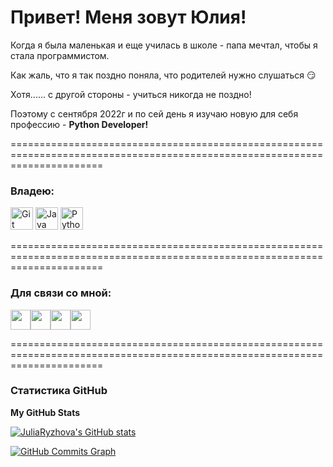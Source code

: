 
Привет! Меня зовут Юлия!
============================================================================================================================
Когда я была маленькая и еще училась в школе - папа мечтал, чтобы я стала программистом. 

Как жаль, что я так поздно поняла, что родителей нужно слушаться :smirk:

Хотя...... с другой стороны - учиться никогда не поздно! 

Поэтому с сентября 2022г и по сей день я изучаю новую для себя профессию - **Python Developer!**

============================================================================================================================


### Владею:

<p align="left">
<a href="https://git-scm.com/" target="_blank" rel="noreferrer"><img src="https://raw.githubusercontent.com/danielcranney/readme-generator/main/public/icons/skills/git-colored.svg" width="36" height="36" alt="Git" /></a>
<a href="https://www.oracle.com/java/" target="_blank" rel="noreferrer"><img src="https://raw.githubusercontent.com/danielcranney/readme-generator/main/public/icons/skills/java-colored.svg" width="36" height="36" alt="Java" /></a>
<a href="https://www.python.org/" target="_blank" rel="noreferrer"><img src="https://raw.githubusercontent.com/danielcranney/readme-generator/main/public/icons/skills/python-colored.svg" width="36" height="36" alt="Python" /></a>
</p>

============================================================================================================================


### Для связи со мной:

<p align="left"> <a href="https://discord.com/users/Julyss#7716" target="_blank" rel="noreferrer"><img src="https://raw.githubusercontent.com/danielcranney/readme-generator/main/public/icons/socials/discord.svg" width="32" height="32" /></a></p<a href="https://www.github.com/JuliaRyzhova" target="_blank" rel="noreferrer"><img src="https://raw.githubusercontent.com/danielcranney/readme-generator/main/public/icons/socials/github.svg" width="32" height="32" /></a><a href="https://t.me/julyss88" target="_blank" rel="noreferrer"><img src="https://i.pinimg.com/originals/52/f6/4b/52f64b4f80b236249b40048a9b63d27d.png" width="32" height="32" /></a><a href="https://vk.com/julys" target="_blank" rel="noreferrer"><img src="https://deskmed.ru/wp-content/files/photo-2-1536x1536.png" width="32" height="32" /></a></p>

============================================================================================================================


### Статистика GitHub

<b>My GitHub Stats</b>

<a href="http://www.github.com/JuliaRyzhova"><img src="https://github-readme-stats.vercel.app/api?username=JuliaRyzhova&show_icons=true&hide=issues,&count_private=true&title_color=0891b2&text_color=ffffff&icon_color=0891b2&bg_color=1c1917&hide_border=true&show_icons=true" alt="JuliaRyzhova's GitHub stats" /></a>

<a href="http://www.github.com/JuliaRyzhova"><img src="https://github-readme-activity-graph.cyclic.app/graph?username=JuliaRyzhova&bg_color=1c1917&color=ffffff&line=0891b2&point=ffffff&area_color=1c1917&area=true&hide_border=true&custom_title=GitHub%20Commits%20Graph" alt="GitHub Commits Graph" /></a>
